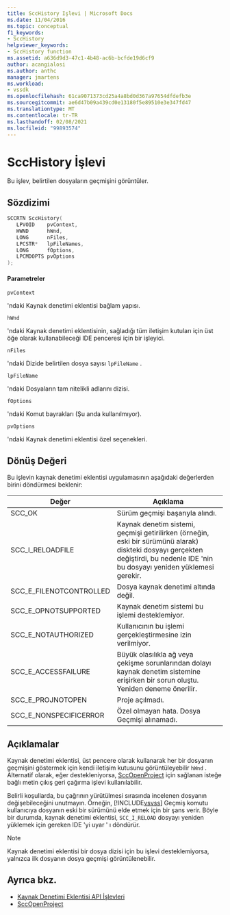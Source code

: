 ```yaml
---
title: SccHistory Işlevi | Microsoft Docs
ms.date: 11/04/2016
ms.topic: conceptual
f1_keywords:
- SccHistory
helpviewer_keywords:
- SccHistory function
ms.assetid: a636d9d3-47c1-4b48-ac6b-bcfde19d6cf9
author: acangialosi
ms.author: anthc
manager: jmartens
ms.workload:
- vssdk
ms.openlocfilehash: 61ca9071373cd25a4a8bd0d367a97654dfdefb3e
ms.sourcegitcommit: ae6d47b09a439cd0e13180f5e89510e3e347fd47
ms.translationtype: MT
ms.contentlocale: tr-TR
ms.lasthandoff: 02/08/2021
ms.locfileid: "99893574"
---
```

# <a name="scchistory-function"></a>SccHistory İşlevi
Bu işlev, belirtilen dosyaların geçmişini görüntüler.

## <a name="syntax"></a>Sözdizimi

```cpp
SCCRTN SccHistory(
   LPVOID    pvContext,
   HWND      hWnd,
   LONG      nFiles,
   LPCSTR*   lpFileNames,
   LONG      fOptions,
   LPCMDOPTS pvOptions
);
```

#### <a name="parameters"></a>Parametreler
 `pvContext`

'ndaki Kaynak denetimi eklentisi bağlam yapısı.

 `hWnd`

'ndaki Kaynak denetimi eklentisinin, sağladığı tüm iletişim kutuları için üst öğe olarak kullanabileceği IDE penceresi için bir işleyici.

 `nFiles`

'ndaki Dizide belirtilen dosya sayısı `lpFileName` .

 `lpFileName`

'ndaki Dosyaların tam nitelikli adlarını dizisi.

 `fOptions`

'ndaki Komut bayrakları (Şu anda kullanılmıyor).

 `pvOptions`

'ndaki Kaynak denetimi eklentisi özel seçenekleri.

## <a name="return-value"></a>Dönüş Değeri
 Bu işlevin kaynak denetimi eklentisi uygulamasının aşağıdaki değerlerden birini döndürmesi beklenir:

|Değer|Açıklama|
|-----------|-----------------|
|SCC_OK|Sürüm geçmişi başarıyla alındı.|
|SCC_I_RELOADFILE|Kaynak denetim sistemi, geçmişi getirilirken (örneğin, eski bir sürümünü alarak) diskteki dosyayı gerçekten değiştirdi, bu nedenle IDE 'nin bu dosyayı yeniden yüklemesi gerekir.|
|SCC_E_FILENOTCONTROLLED|Dosya kaynak denetimi altında değil.|
|SCC_E_OPNOTSUPPORTED|Kaynak denetim sistemi bu işlemi desteklemiyor.|
|SCC_E_NOTAUTHORIZED|Kullanıcının bu işlemi gerçekleştirmesine izin verilmiyor.|
|SCC_E_ACCESSFAILURE|Büyük olasılıkla ağ veya çekişme sorunlarından dolayı kaynak denetim sistemine erişirken bir sorun oluştu. Yeniden deneme önerilir.|
|SCC_E_PROJNOTOPEN|Proje açılmadı.|
|SCC_E_NONSPECIFICERROR|Özel olmayan hata. Dosya Geçmişi alınamadı.|

## <a name="remarks"></a>Açıklamalar
 Kaynak denetimi eklentisi, üst pencere olarak kullanarak her bir dosyanın geçmişini göstermek için kendi iletişim kutusunu görüntüleyebilir `hWnd` . Alternatif olarak, eğer destekleniyorsa, [SccOpenProject](../extensibility/sccopenproject-function.md) için sağlanan isteğe bağlı metin çıkış geri çağırma işlevi kullanılabilir.

 Belirli koşullarda, bu çağrının yürütülmesi sırasında incelenen dosyanın değişebileceğini unutmayın. Örneğin, [!INCLUDE[vsvss](../extensibility/includes/vsvss_md.md)] Geçmiş komutu kullanıcıya dosyanın eski bir sürümünü elde etmek için bir şans verir. Böyle bir durumda, kaynak denetimi eklentisi, `SCC_I_RELOAD` dosyayı yeniden yüklemek için gereken IDE 'yi uyar ' ı döndürür.

> [!NOTE]
> Kaynak denetimi eklentisi bir dosya dizisi için bu işlevi desteklemiyorsa, yalnızca ilk dosyanın dosya geçmişi görüntülenebilir.

## <a name="see-also"></a>Ayrıca bkz.
- [Kaynak Denetimi Eklentisi API İşlevleri](../extensibility/source-control-plug-in-api-functions.md)
- [SccOpenProject](../extensibility/sccopenproject-function.md)
